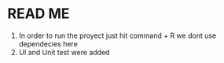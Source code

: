 #  READ ME

1. In order to run the proyect just hit command + R we dont use dependecies here
2. UI and Unit test were added


